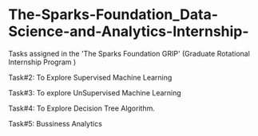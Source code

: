 # The-Sparks-Foundation_Data-Science-and-Analytics-Internship-
Tasks assigned in the 'The Sparks Foundation GRIP' (Graduate Rotational Internship Program )

Task#2: To Explore Supervised Machine Learning

Task#3: To explore UnSupervised Machine Learning

Task#4: To Explore Decision Tree Algorithm.

Task#5: Bussiness Analytics
